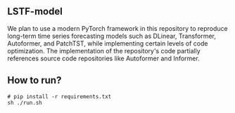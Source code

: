 ## LSTF-model

We plan to use a modern PyTorch framework in this repository to reproduce long-term time series forecasting models such as DLinear, Transformer, Autoformer, and PatchTST, while implementing certain levels of code optimization. The implementation of the repository's code partially references source code repositories like Autoformer and Informer.

## How to run?

```shell
# pip install -r requirements.txt
sh ./run.sh
```

